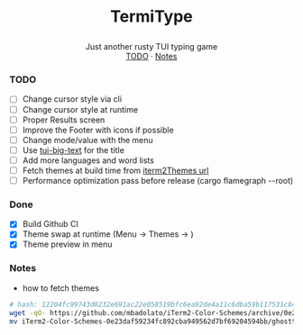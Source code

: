 <h1>
<p align="center">
  TermiType
</h1>
  <p align="center">
    Just another rusty TUI typing game
    <br />
    <a href="#todo">TODO</a>
    ·
    <a href="#notes">Notes</a>
  </p>
</p>



### TODO

- [ ] Change cursor style via cli
- [ ] Change cursor style at runtime
- [ ] Proper Results screen
- [ ] Improve the Footer with icons if possible
- [ ] Change mode/value with the menu
- [ ] Use [tui-big-text](https://docs.rs/tui-big-text/latest/tui_big_text/) for the title
- [ ] Add more languages and word lists
- [ ] Fetch themes at build time from [iterm2Themes url](https://github.com/mbadolato/iTerm2-Color-Schemes/archive/0e23daf59234fc892cba949562d7bf69204594bb.tar.gz)
- [ ] Performance optimization pass before release (cargo flamegraph --root)

### Done
- [x] Build Github CI
- [x] Theme swap at runtime (Menu -> Themes -> <list of themes>)
- [x] Theme preview in menu

### Notes
- how to fetch themes
```sh
# hash: 12204fc99743d8232e691ac22e058519bfc6ea92de4a11c6dba59b117531c847cd6a
wget -qO- https://github.com/mbadolato/iTerm2-Color-Schemes/archive/0e23daf59234fc892cba949562d7bf69204594bb.tar.gz | tar -xvzf -
mv iTerm2-Color-Schemes-0e23daf59234fc892cba949562d7bf69204594bb/ghostty/* . && rm -rf iTerm2-Color-Schemes-0e23daf59234fc892cba949562d7bf69204594bb/
```